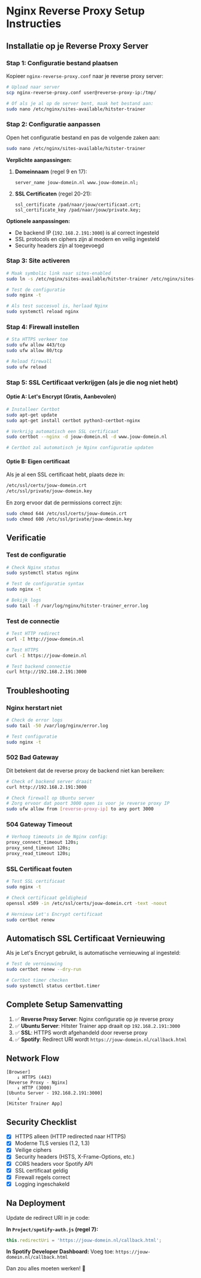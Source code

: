 # Nginx Reverse Proxy Setup Instructies

## Installatie op je Reverse Proxy Server

### Stap 1: Configuratie bestand plaatsen

Kopieer `nginx-reverse-proxy.conf` naar je reverse proxy server:

```bash
# Upload naar server
scp nginx-reverse-proxy.conf user@reverse-proxy-ip:/tmp/

# Of als je al op de server bent, maak het bestand aan:
sudo nano /etc/nginx/sites-available/hitster-trainer
```

### Stap 2: Configuratie aanpassen

Open het configuratie bestand en pas de volgende zaken aan:

```bash
sudo nano /etc/nginx/sites-available/hitster-trainer
```

**Verplichte aanpassingen:**

1. **Domeinnaam** (regel 9 en 17):
   ```nginx
   server_name jouw-domein.nl www.jouw-domein.nl;
   ```

2. **SSL Certificaten** (regel 20-21):
   ```nginx
   ssl_certificate /pad/naar/jouw/certificaat.crt;
   ssl_certificate_key /pad/naar/jouw/private.key;
   ```

**Optionele aanpassingen:**

- De backend IP (`192.168.2.191:3000`) is al correct ingesteld
- SSL protocols en ciphers zijn al modern en veilig ingesteld
- Security headers zijn al toegevoegd

### Stap 3: Site activeren

```bash
# Maak symbolic link naar sites-enabled
sudo ln -s /etc/nginx/sites-available/hitster-trainer /etc/nginx/sites-enabled/

# Test de configuratie
sudo nginx -t

# Als test succesvol is, herlaad Nginx
sudo systemctl reload nginx
```

### Stap 4: Firewall instellen

```bash
# Sta HTTPS verkeer toe
sudo ufw allow 443/tcp
sudo ufw allow 80/tcp

# Reload firewall
sudo ufw reload
```

### Stap 5: SSL Certificaat verkrijgen (als je die nog niet hebt)

#### Optie A: Let's Encrypt (Gratis, Aanbevolen)

```bash
# Installeer Certbot
sudo apt-get update
sudo apt-get install certbot python3-certbot-nginx

# Verkrijg automatisch een SSL certificaat
sudo certbot --nginx -d jouw-domein.nl -d www.jouw-domein.nl

# Certbot zal automatisch je Nginx configuratie updaten
```

#### Optie B: Eigen certificaat

Als je al een SSL certificaat hebt, plaats deze in:
```bash
/etc/ssl/certs/jouw-domein.crt
/etc/ssl/private/jouw-domein.key
```

En zorg ervoor dat de permissions correct zijn:
```bash
sudo chmod 644 /etc/ssl/certs/jouw-domein.crt
sudo chmod 600 /etc/ssl/private/jouw-domein.key
```

## Verificatie

### Test de configuratie

```bash
# Check Nginx status
sudo systemctl status nginx

# Test de configuratie syntax
sudo nginx -t

# Bekijk logs
sudo tail -f /var/log/nginx/hitster-trainer_error.log
```

### Test de connectie

```bash
# Test HTTP redirect
curl -I http://jouw-domein.nl

# Test HTTPS
curl -I https://jouw-domein.nl

# Test backend connectie
curl http://192.168.2.191:3000
```

## Troubleshooting

### Nginx herstart niet

```bash
# Check de error logs
sudo tail -50 /var/log/nginx/error.log

# Test configuratie
sudo nginx -t
```

### 502 Bad Gateway

Dit betekent dat de reverse proxy de backend niet kan bereiken:

```bash
# Check of backend server draait
curl http://192.168.2.191:3000

# Check firewall op Ubuntu server
# Zorg ervoor dat poort 3000 open is voor je reverse proxy IP
sudo ufw allow from [reverse-proxy-ip] to any port 3000
```

### 504 Gateway Timeout

```bash
# Verhoog timeouts in de Nginx config:
proxy_connect_timeout 120s;
proxy_send_timeout 120s;
proxy_read_timeout 120s;
```

### SSL Certificaat fouten

```bash
# Test SSL certificaat
sudo nginx -t

# Check certificaat geldigheid
openssl x509 -in /etc/ssl/certs/jouw-domein.crt -text -noout

# Hernieuw Let's Encrypt certificaat
sudo certbot renew
```

## Automatisch SSL Certificaat Vernieuwing

Als je Let's Encrypt gebruikt, is automatische vernieuwing al ingesteld:

```bash
# Test de vernieuwing
sudo certbot renew --dry-run

# Certbot timer checken
sudo systemctl status certbot.timer
```

## Complete Setup Samenvatting

1. ✅ **Reverse Proxy Server**: Nginx configuratie op je reverse proxy
2. ✅ **Ubuntu Server**: Hitster Trainer app draait op `192.168.2.191:3000`
3. ✅ **SSL**: HTTPS wordt afgehandeld door reverse proxy
4. ✅ **Spotify**: Redirect URI wordt `https://jouw-domein.nl/callback.html`

## Network Flow

```
[Browser]
    ↓ HTTPS (443)
[Reverse Proxy - Nginx]
    ↓ HTTP (3000)
[Ubuntu Server - 192.168.2.191:3000]
    ↓
[Hitster Trainer App]
```

## Security Checklist

- [x] HTTPS alleen (HTTP redirected naar HTTPS)
- [x] Moderne TLS versies (1.2, 1.3)
- [x] Veilige ciphers
- [x] Security headers (HSTS, X-Frame-Options, etc.)
- [x] CORS headers voor Spotify API
- [x] SSL certificaat geldig
- [x] Firewall regels correct
- [x] Logging ingeschakeld

## Na Deployment

Update de redirect URI in je code:

**In `Project/spotify-auth.js` (regel 7):**
```javascript
this.redirectUri = 'https://jouw-domein.nl/callback.html';
```

**In Spotify Developer Dashboard:**
Voeg toe: `https://jouw-domein.nl/callback.html`

Dan zou alles moeten werken! 🎉
